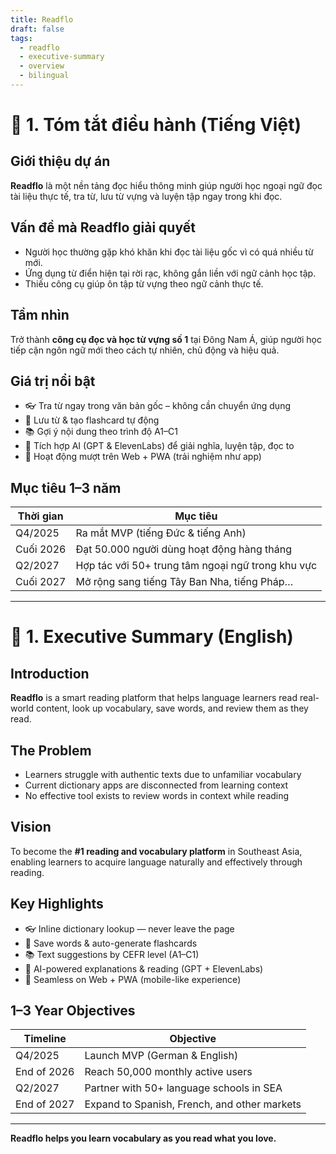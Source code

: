 ```yaml
---
title: Readflo
draft: false
tags:
  - readflo
  - executive-summary
  - overview
  - bilingual
---
```


# 📘 1. Tóm tắt điều hành (Tiếng Việt)

## Giới thiệu dự án

**Readflo** là một nền tảng đọc hiểu thông minh giúp người học ngoại ngữ đọc tài liệu thực tế, tra từ, lưu từ vựng và luyện tập ngay trong khi đọc.

## Vấn đề mà Readflo giải quyết

- Người học thường gặp khó khăn khi đọc tài liệu gốc vì có quá nhiều từ mới.  
- Ứng dụng từ điển hiện tại rời rạc, không gắn liền với ngữ cảnh học tập.  
- Thiếu công cụ giúp ôn tập từ vựng theo ngữ cảnh thực tế.

## Tầm nhìn

Trở thành **công cụ đọc và học từ vựng số 1** tại Đông Nam Á, giúp người học tiếp cận ngôn ngữ mới theo cách tự nhiên, chủ động và hiệu quả.

## Giá trị nổi bật

- 👓 Tra từ ngay trong văn bản gốc – không cần chuyển ứng dụng  
- 🧠 Lưu từ & tạo flashcard tự động  
- 📚 Gợi ý nội dung theo trình độ A1–C1  
- 🤖 Tích hợp AI (GPT & ElevenLabs) để giải nghĩa, luyện tập, đọc to  
- 📱 Hoạt động mượt trên Web + PWA (trải nghiệm như app)

## Mục tiêu 1–3 năm

| Thời gian   | Mục tiêu                                           |
|-------------|----------------------------------------------------|
| Q4/2025     | Ra mắt MVP (tiếng Đức & tiếng Anh)                |
| Cuối 2026   | Đạt 50.000 người dùng hoạt động hàng tháng         |
| Q2/2027     | Hợp tác với 50+ trung tâm ngoại ngữ trong khu vực |
| Cuối 2027   | Mở rộng sang tiếng Tây Ban Nha, tiếng Pháp…        |

---

# 📘 1. Executive Summary (English)

## Introduction

**Readflo** is a smart reading platform that helps language learners read real-world content, look up vocabulary, save words, and review them as they read.

## The Problem

- Learners struggle with authentic texts due to unfamiliar vocabulary  
- Current dictionary apps are disconnected from learning context  
- No effective tool exists to review words in context while reading

## Vision

To become the **#1 reading and vocabulary platform** in Southeast Asia, enabling learners to acquire language naturally and effectively through reading.

## Key Highlights

- 👓 Inline dictionary lookup — never leave the page  
- 🧠 Save words & auto-generate flashcards  
- 📚 Text suggestions by CEFR level (A1–C1)  
- 🤖 AI-powered explanations & reading (GPT + ElevenLabs)  
- 📱 Seamless on Web + PWA (mobile-like experience)

## 1–3 Year Objectives

| Timeline    | Objective                                     |
|-------------|-----------------------------------------------|
| Q4/2025     | Launch MVP (German & English)                 |
| End of 2026 | Reach 50,000 monthly active users             |
| Q2/2027     | Partner with 50+ language schools in SEA      |
| End of 2027 | Expand to Spanish, French, and other markets  |

---

**Readflo helps you learn vocabulary as you read what you love.**
